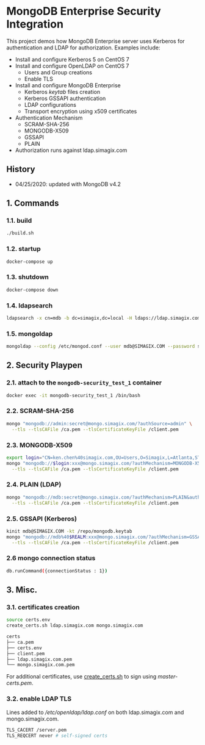 # MongoDB Enterprise Security Integration

This project demos how MongoDB Enterprise server uses Kerberos for authentication and LDAP for authorization.  Examples include:

- Install and configure Kerberos 5 on CentOS 7
- Install and configure OpenLDAP on CentOS 7
  - Users and Group creations
  - Enable TLS
- Install and configure MongoDB Enterprise
  - Kerberos *keytab* files creation
  - Kerberos GSSAPI authentication
  - LDAP configurations
  - Transport encryption using x509 certificates
- Authentication Mechanism
  - SCRAM-SHA-256
  - MONGODB-X509
  - GSSAPI
  - PLAIN
- Authorization runs against ldap.simagix.com

## History

- 04/25/2020: updated with MongoDB v4.2

## 1. Commands

### 1.1. build

```bash
./build.sh
```

### 1.2. startup

```bash
docker-compose up
```

### 1.3. shutdown

```bash
docker-compose down
```

### 1.4. ldapsearch

```bash
ldapsearch -x cn=mdb -b dc=simagix,dc=local -H ldaps://ldap.simagix.com
```

### 1.5. mongoldap

```bash
mongoldap --config /etc/mongod.conf --user mdb@SIMAGIX.COM --password secret
```

## 2. Security Playpen

### 2.1. attach to the `mongodb-security_test_1` container

```bash
docker exec -it mongodb-security_test_1 /bin/bash
```

### 2.2. SCRAM-SHA-256

```bash
mongo "mongodb://admin:secret@mongo.simagix.com/?authSource=admin" \
  --tls --tlsCAFile /ca.pem --tlsCertificateKeyFile /client.pem
```

### 2.3. MONGODB-X509

```bash
export login="CN=ken.chen%40simagix.com,OU=Users,O=Simagix,L=Atlanta,ST=Georgia,C=US"
mongo "mongodb://$login:xxx@mongo.simagix.com/?authMechanism=MONGODB-X509&authSource=\$external" \
  --tls --tlsCAFile /ca.pem --tlsCertificateKeyFile /client.pem
```

### 2.4. PLAIN (LDAP)

```bash
mongo "mongodb://mdb:secret@mongo.simagix.com/?authMechanism=PLAIN&authSource=\$external" \
  --tls --tlsCAFile /ca.pem --tlsCertificateKeyFile /client.pem
```

### 2.5. GSSAPI (Kerberos)

```bash
kinit mdb@SIMAGIX.COM -kt /repo/mongodb.keytab
mongo "mongodb://mdb%40$REALM:xxx@mongo.simagix.com/?authMechanism=GSSAPI&authSource=\$external" \
  --tls --tlsCAFile /ca.pem --tlsCertificateKeyFile /client.pem
```

### 2.6 mongo connection status

```bash
db.runCommand({connectionStatus : 1})
```

## 3. Misc.

### 3.1. certificates creation

```bash
source certs.env
create_certs.sh ldap.simagix.com mongo.simagix.com

certs
├── ca.pem
├── certs.env
├── client.pem
├── ldap.simagix.com.pem
└── mongo.simagix.com.pem
```

For additional certificates, use [create_certs.sh](https://github.com/simagix/mongo-x509/blob/master/create_certs.sh)
to sign using *master-certs.pem*.

### 3.2. enable LDAP TLS

Lines added to */etc/openldap/ldap.conf* on both ldap.simagix.com and mongo.simagix.com.

```bash
TLS_CACERT /server.pem
TLS_REQCERT never # self-signed certs
```

